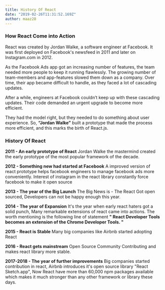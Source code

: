```yaml
---
title: History Of React
date: "2019-02-26T11:31:52.169Z"
author: maaz28
---
```


### How React Come into Action
React was created by Jordan Walke, a software engineer at Facebook. It was first deployed on Facebook's newsfeed in 2011 and later on Instagram.com in 2012.

As the Facebook Ads app got an increasing number of features, the team needed more people to keep it running flawlessly. The growing number of team-members and app-features slowed them down as a company. Over time, their app became difficult to handle, as they faced a lot of cascading updates.

After a while, engineers at Facebook couldn’t keep up with these cascading updates. Their code demanded an urgent upgrade to become more efficient.

They had the model right, but they needed to do something about user experience. So, **“Jordan Walke”** built a prototype that made the process more efficient, and this marks the birth of React.js.

### History Of React

**2011 - An early prototype of React**
Jordan Walke the mastermind created the early prototype of the most popular framework of the decade.

**2012 - Something new had started at Facebook**
A improved version of react prototype helps facebook engineers to manage facebook ads more conveniently. Interest of instagram in the react library constantly force facebook to make it open source

**2013 - The year of the Big Launch**
The Big News is - The React Got open sourced, Developers can not be happy enough this year.

**2014 - The year of Expansion**
It's the year when early react haters got a solid punch, Many remarkable extensions of react came into actions. The worth mentioning is the following line of statement **" React Developer Tools becomes an extension of the Chrome Developer Tools. "**

**2015 - React is Stable**
Many big companies like Airbnb started adopting React 

**2016 - React gets mainstream**
Open Source Community Contributing and makes react library more stable.

**2017-2018 - The year of further improvements**
Big companies started contribution in react, Airbnb introduces it's open source library "React Sketch.app", Now React have more than 60,000 npm packages available which makes it much stronger than any other framework or library these days.
